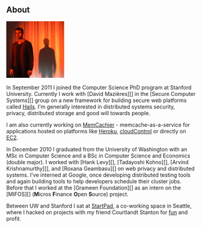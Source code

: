 ## About

![In the spotlight!](images/profile.jpg "Profile")

In September 2011 I joined the Computer Science PhD program at Stanford University. Currently I work with [David Mazières][] in the [Secure Computer Systems][] group on a new framework for building secure web platforms called [Hails](http://hails.scs.stanford.edu). I'm generally interested in distributed systems security, privacy, distributed storage and good will towards people.

I am also currently working on [MemCachier](http://www.memcachier.com) - memcache-as-a-service for applications hosted on platforms like [Heroku](http://www.heroku.com), [cloudControl](http://www.cloudcontrol.com) or directly on [EC2](http://aws.amazon.com).

In December 2010 I graduated from the University of Washington with an MSc in Computer Science and a BSc in Computer Science and Economics (double major). I worked with [Hank Levy][], [Tadayoshi Kohno][], [Arvind Krishnamurthy][], and [Roxana Geambasu][] on web privacy and distributed systems. I've interned at Google, once developing distributed testing tools and again building tools to help developers schedule their cluster jobs. Before that I worked at the [Grameen Foundation][] as an intern on the [MIFOS][] (<b>M</b>icros <b>F</b>inance <b>O</b>pen <b>S</b>ource) project.

Between UW and Stanford I sat at [StartPad](http://www.startpad.org), a co-working space in Seattle, where I hacked on projects with my friend Courtlandt Stanton for [fun](http://github.com/alevy) and profit.

